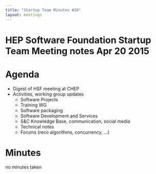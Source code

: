 ```yaml
---
title: "Startup Team Minutes #20"
layout: meetings
---
```


# HEP Software Foundation Startup Team Meeting notes Apr 20 2015

# Agenda

- Digest of HSF meeting at CHEP
- Activities, working group updates
  - Software Projects
  - Training WG
  - Software packaging
  - Software Development and Services
  - S&C Knowledge Base, communication, social media
  - Technical notes
  - Forums (reco algorithms, concurrency, ...)

# Minutes

no minutes taken
